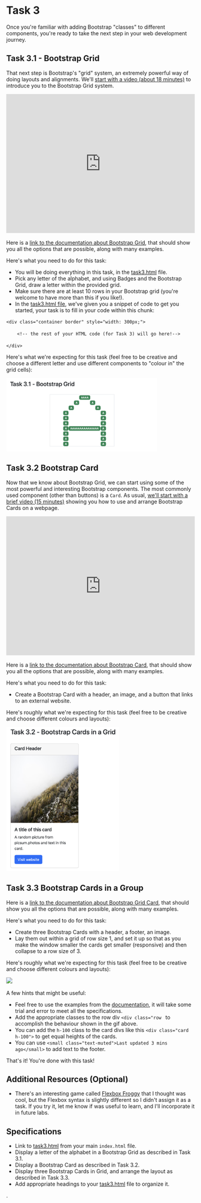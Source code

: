 # Task 3

Once you're familiar with adding Bootstrap "classes" to different components, you're ready to take the next step in your web development journey.

## Task 3.1 - Bootstrap Grid

That next step is Bootstrap's "grid" system, an extremely powerful way of doing layouts and alignments.
We'll [start with a video (about 18 minutes)](https://www.vibby.com/v/XJADiVo3T) to introduce you to the Bootstrap Grid system.

<iframe src="https://www.vibby.com/embed/vib?vib=XJADiVo3T" frameborder="0" scrolling="no" seamless="yes" style="overflow: hidden; width: 100%; max-width: 640px; height: 372px;" allowfullscreen=""></iframe>

Here is a [link to the documentation about Bootstrap Grid](https://getbootstrap.com/docs/5.2/layout/grid/), that should show you all the options that are possible, along with many examples.

Here's what you need to do for this task:
- You will be doing everything in this task, in the [task3.html](task3/task3.html) file.
- Pick any letter of the alphabet, and using Badges and the Bootstrap Grid, draw a letter within the provided grid.
- Make sure there are at least 10 rows in your Bootstrap grid (you're welcome to have more than this if you like!).
- In the [task3.html file](task3/task3.html), we've given you a snippet of code to get you started, your task is to fill in your code within this chunk:

```
<div class="container border" style="width: 300px;">

    <!-- the rest of your HTML code (for Task 3) will go here!-->

</div>
```

Here's what we're expecting for this task (feel free to be creative and choose a different letter and use different components to "colour in" the grid cells):

<img src="task3/images/task3_letter.png" width=80%>

## Task 3.2 Bootstrap Card

Now that we know about Bootstrap Grid, we can start using some of the most powerful and interesting Bootstrap components.
The most commonly used component (other than buttons) is a `Card`.
As usual, [we'll start with a brief video (15 minutes)](https://www.vibby.com/v/mkmMPlh2a) showing you how to use and arrange Bootstrap Cards on a webpage.

<iframe src="https://www.vibby.com/embed/vib?vib=mkmMPlh2a" frameborder="0" scrolling="no" seamless="yes" style="overflow: hidden; width: 100%; max-width: 640px; height: 372px;" allowfullscreen=""></iframe>

Here is a [link to the documentation about Bootstrap Card](https://getbootstrap.com/docs/5.2/components/card/), that should show you all the options that are possible, along with many examples.

Here's what you need to do for this task:

- Create a Bootstrap Card with a header, an image, and a button that links to an external website.

Here's roughly what we're expecting for this task (feel free to be creative and choose different colours and layouts):

<img src="task3/images/task3_card.png" width=60%>

## Task 3.3 Bootstrap Cards in a Group

Here is a [link to the documentation about Bootstrap Grid Card](https://getbootstrap.com/docs/5.2/components/card/#grid-cards), that should show you all the options that are possible, along with many examples.

Here's what you need to do for this task:
- Create three Bootstrap Cards with a header, a footer, an image.
- Lay them out within a grid of row size 1, and set it up so that as you make the window smaller the cards get smaller (responsive) and then collapse to a row size of 3.

Here's roughly what we're expecting for this task (feel free to be creative and choose different colours and layouts):

<img src="task3/images/task3_grid.gif" width=80%>

A few hints that might be useful:

- Feel free to use the examples from the [documentation](https://getbootstrap.com/docs/5.2/components/card/#grid-cards), it  will take some trial and error to meet all the specifications.
- Add the appropriate classes to the row div `<div class="row ` to accomplish the behaviour shown in the gif above.
- You can add the `h-100` class to the card divs like this `<div class="card h-100">` to get equal heights of the cards.
- You can use `<small class="text-muted">Last updated 3 mins ago</small>` to add text to the footer.

That's it!
You're done with this task!

## Additional Resources (Optional)

- There's an interesting game called [Flexbox Froggy](https://flexboxfroggy.com) that I thought was cool, but the Flexbox syntax is slightly different so I didn't assign it as a task. If you try it, let me know if was useful to learn, and I'll incorporate it in future labs.

## Specifications

- Link to [task3.html](task3/task3.html) from your main `index.html` file.
- Display a letter of the alphabet in a Bootstrap Grid as described in Task 3.1.
- Display a Bootstrap Card as described in Task 3.2.
- Display three Bootstrap Cards in Grid, and arrange the layout as described in Task 3.3.
- Add appropriate headings to your [task3.html](task3/task3.html) file to organize it.

. 
